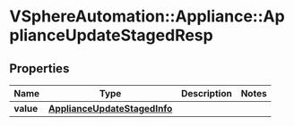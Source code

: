 # VSphereAutomation::Appliance::ApplianceUpdateStagedResp

## Properties
Name | Type | Description | Notes
------------ | ------------- | ------------- | -------------
**value** | [**ApplianceUpdateStagedInfo**](ApplianceUpdateStagedInfo.md) |  | 


